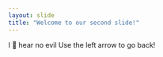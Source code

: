 ```yaml
---
layout: slide
title: "Welcome to our second slide!"
---
```

I :hear_no_evil: hear no evil
Use the left arrow to go back!

